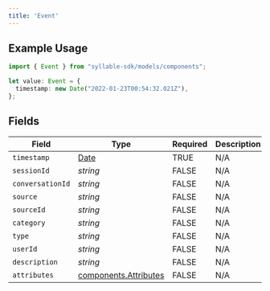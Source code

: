 ```yaml
---
title: 'Event'
---
```


## Example Usage

```typescript
import { Event } from "syllable-sdk/models/components";

let value: Event = {
  timestamp: new Date("2022-01-23T00:54:32.021Z"),
};
```

## Fields

| Field                                                                                         | Type                                                                                          | Required                                                                                      | Description                                                                                   |
| --------------------------------------------------------------------------------------------- | --------------------------------------------------------------------------------------------- | --------------------------------------------------------------------------------------------- | --------------------------------------------------------------------------------------------- |
| `timestamp`                                                                                   | [Date](https://developer.mozilla.org/en-US/docs/Web/JavaScript/Reference/Global_Objects/Date) | TRUE                                                                            | N/A                                                                                           |
| `sessionId`                                                                                   | *string*                                                                                      | FALSE                                                                            | N/A                                                                                           |
| `conversationId`                                                                              | *string*                                                                                      | FALSE                                                                            | N/A                                                                                           |
| `source`                                                                                      | *string*                                                                                      | FALSE                                                                            | N/A                                                                                           |
| `sourceId`                                                                                    | *string*                                                                                      | FALSE                                                                            | N/A                                                                                           |
| `category`                                                                                    | *string*                                                                                      | FALSE                                                                            | N/A                                                                                           |
| `type`                                                                                        | *string*                                                                                      | FALSE                                                                            | N/A                                                                                           |
| `userId`                                                                                      | *string*                                                                                      | FALSE                                                                            | N/A                                                                                           |
| `description`                                                                                 | *string*                                                                                      | FALSE                                                                            | N/A                                                                                           |
| `attributes`                                                                                  | [components.Attributes](/sdk-docs/models/components/attributes)                                | FALSE                                                                            | N/A                                                                                           |